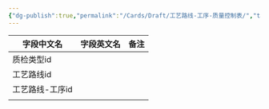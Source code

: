 ```yaml
---
{"dg-publish":true,"permalink":"/Cards/Draft/工艺路线-工序-质量控制表/","tags":["江淮毅昌/蝶创I-MES/MES"]}
---
```




| **字段中文名** | **字段英文名** | **备注** |
| --------- | --------- | ------ |
| 质检类型id    |           |        |
| 工艺路线id    |           |        |
| 工艺路线-工序id |           |        |
|           |           |        |


